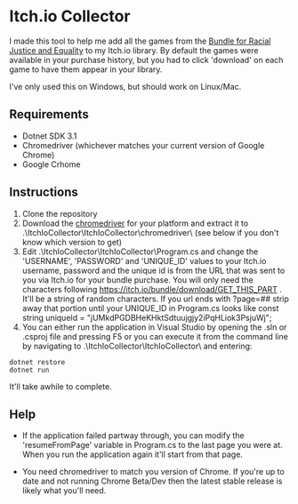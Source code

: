 # Itch.io Collector

I made this tool to help me add all the games from the [Bundle for Racial Justice and Equality](https://itch.io/b/520/bundle-for-racial-justice-and-equality) to my Itch.io library. By default the games were available in your purchase history, but you had to click 'download' on each game to have them appear in your library.

I've only used this on Windows, but should work on Linux/Mac.

## Requirements
* Dotnet SDK 3.1
* Chromedriver (whichever matches your current version of Google Chrome)
* Google Crhome


## Instructions
1. Clone the repository
2. Download the [chromedriver](https://sites.google.com/a/chromium.org/chromedriver/) for your platform and extract it to .\ItchIoCollector\ItchIoCollector\chromedriver\ (see below if you don't know which version to get)
3. Edit .\ItchIoCollector\ItchIoCollector\Program.cs and change the 'USERNAME', 'PASSWORD' and 'UNIQUE_ID' values to your Itch.io username, password and the unique id is from the URL that was sent to you via Itch.io for your bundle purchase. You will only need the characters following https://itch.io/bundle/download/GET_THIS_PART . It'll be a string of random characters. If you url ends with ?page=## strip away that portion until your UNIQUE_ID in Program.cs looks like const string uniqueId = "jUMkdPGDBHeKHktSdtuujgjy2iPqHLiok3PsjuWj";
4. You can either run the application in Visual Studio by opening the .sln or .csproj file and pressing F5 or you can execute it from the command line by navigating to .\ItchIoCollector\ItchIoCollector\ and entering:

```
dotnet restore
dotnet run
```

It'll take awhile to complete.

## Help
* If the application failed partway through, you can modify the 'resumeFromPage' variable in Program.cs to the last page you were at. When you run the application again it'll start from that page.

* You need chromedriver to match you version of Chrome. If you're up to date and not running Chrome Beta/Dev then the latest stable release is likely what you'll need.


